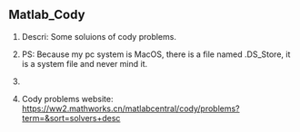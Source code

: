 ## Matlab_Cody
1. Descri: Some soluions of cody problems.

2. PS: Because my pc system is MacOS, there is a file named .DS_Store, it is a system file and never mind it.
3. 
4. Cody problems website: https://ww2.mathworks.cn/matlabcentral/cody/problems?term=&sort=solvers+desc

